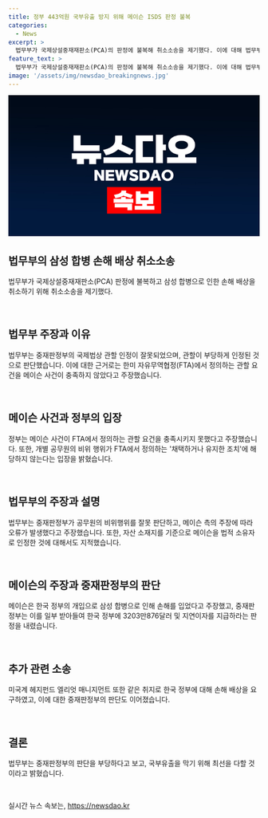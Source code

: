 ```yaml
---
title: 정부 443억원 국부유출 방지 위해 메이슨 ISDS 판정 불복
categories:
  - News
excerpt: >
  법무부가 국제상설중재재판소(PCA)의 판정에 불복해 취소소송을 제기했다. 이에 대해 법무부는 중재판정부의 관할(재판권)이 인정되지 않는다고 주장했는데, 이유는 한미 자유무역협정(FTA) 관할 인정 요건을 잘못 해석했다고 주장했다. 또한, 개별 공무원들의 불법적이고 비공식적인 행위는 FTA상 정부가 채택하거나 유지한 조치에 해당하지 않으며, 메이슨의 주장이 틀린 사실에 근거했다고 주장했다. 또한, 메이슨이 자산 소재지인 한국법이 아닌 다른 법을 적용해 법적 소유자로 인정받은 것도 지적했다. 이에 법무부는 최선을 다해 국부유출을 막겠다고 밝혔다. 
feature_text: >
  법무부가 국제상설중재재판소(PCA)의 판정에 불복해 취소소송을 제기했다. 이에 대해 법무부는 중재판정부의 관할(재판권)이 인정되지 않는다고 주장했는데, 이유는 한미 자유무역협정(FTA) 관할 인정 요건을 잘못 해석했다고 주장했다. 또한, 개별 공무원들의 불법적이고 비공식적인 행위는 FTA상 정부가 채택하거나 유지한 조치에 해당하지 않으며, 메이슨의 주장이 틀린 사실에 근거했다고 주장했다. 또한, 메이슨이 자산 소재지인 한국법이 아닌 다른 법을 적용해 법적 소유자로 인정받은 것도 지적했다. 이에 법무부는 최선을 다해 국부유출을 막겠다고 밝혔다. 
image: '/assets/img/newsdao_breakingnews.jpg'
---
```


<p><img src="/assets/img/newsdao_breakingnews.jpg" alt="koreaapp 속보" /></p>

<h2 data-ke-size="size26">법무부의 삼성 합병 손해 배상 취소소송</h2>

<p>법무부가 국제상설중재재판소(PCA) 판정에 불복하고 삼성 합병으로 인한 손해 배상을 취소하기 위해 취소소송을 제기했다.</p>

<p data-ke-size="size16">&nbsp;</p>

<h2 data-ke-size="size24">법무부 주장과 이유</h2>

<p>법무부는 중재판정부의 국제법상 관할 인정이 잘못되었으며, 관할이 부당하게 인정된 것으로 판단했습니다. 이에 대한 근거로는 한미 자유무역협정(FTA)에서 정의하는 관할 요건을 메이슨 사건이 충족하지 않았다고 주장했습니다.</p>

<p data-ke-size="size16">&nbsp;</p>

<h2 data-ke-size="size24">메이슨 사건과 정부의 입장</h2>

<p>정부는 메이슨 사건이 FTA에서 정의하는 관할 요건을 충족시키지 못했다고 주장했습니다. 또한, 개별 공무원의 비위 행위가 FTA에서 정의하는 '채택하거나 유지한 조치'에 해당하지 않는다는 입장을 밝혔습니다.</p>

<p data-ke-size="size16">&nbsp;</p>

<h2 data-ke-size="size24">법무부의 주장과 설명</h2>

<p>법무부는 중재판정부가 공무원의 비위행위를 잘못 판단하고, 메이슨 측의 주장에 따라 오류가 발생했다고 주장했습니다. 또한, 자산 소재지를 기준으로 메이슨을 법적 소유자로 인정한 것에 대해서도 지적했습니다.</p>

<p data-ke-size="size16">&nbsp;</p>

<h2 data-ke-size="size24">메이슨의 주장과 중재판정부의 판단</h2>

<p>메이슨은 한국 정부의 개입으로 삼성 합병으로 인해 손해를 입었다고 주장했고, 중재판정부는 이를 일부 받아들여 한국 정부에 3203만876달러 및 지연이자를 지급하라는 판정을 내렸습니다.</p>

<p data-ke-size="size16">&nbsp;</p>

<h2 data-ke-size="size24">추가 관련 소송</h2>

<p>미국계 헤지펀드 엘리엇 매니지먼트 또한 같은 취지로 한국 정부에 대해 손해 배상을 요구하였고, 이에 대한 중재판정부의 판단도 이어졌습니다.</p>

<p data-ke-size="size16">&nbsp;</p>

<h2 data-ke-size="size24">결론</h2>

<p>법무부는 중재판정부의 판단을 부당하다고 보고, 국부유출을 막기 위해 최선을 다할 것이라고 밝혔습니다.</p>

<p data-ke-size="size16">&nbsp;</p>
실시간 뉴스 속보는, <a href="https://newsdao.kr" rel="dofollow">https://newsdao.kr</a>


